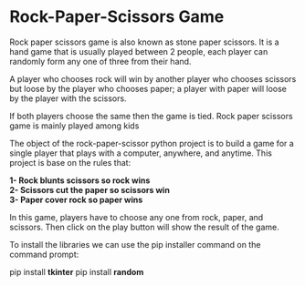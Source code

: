 # Rock-Paper-Scissors Game

Rock paper scissors game is also known as stone paper scissors. It is a hand game that is usually played between 2 people, each player can randomly form any one of three from their hand.

A player who chooses rock will win by another player who chooses scissors but loose by the player who chooses paper; a player with paper will loose by the player with the scissors.

If both players choose the same then the game is tied. Rock paper scissors game is mainly played among kids


The object of the rock-paper-scissor python project is to build a game for a single player that plays with a computer, anywhere, and anytime. This project is base on the rules that:

**1- Rock blunts scissors so rock wins**
\
**2- Scissors cut the paper so scissors win**
\
**3- Paper cover rock so paper wins**

In this game, players have to choose any one from rock, paper, and scissors. Then click on the play button will show the result of the game.

To install the libraries we can use the pip installer command on the command prompt:

pip install **tkinter**
pip install **random**
